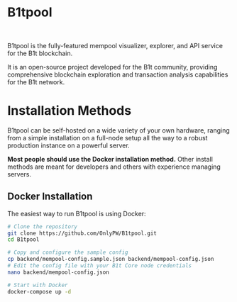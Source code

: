 # B1tpool

<br>

B1tpool is the fully-featured mempool visualizer, explorer, and API service for the B1t blockchain.

It is an open-source project developed for the B1t community, providing comprehensive blockchain exploration and transaction analysis capabilities for the B1t network.

# Installation Methods

B1tpool can be self-hosted on a wide variety of your own hardware, ranging from a simple installation on a full-node setup all the way to a robust production instance on a powerful server.

**Most people should use the Docker installation method.** Other install methods are meant for developers and others with experience managing servers.

## Docker Installation

The easiest way to run B1tpool is using Docker:

```bash
# Clone the repository
git clone https://github.com/OnlyPW/B1tpool.git
cd B1tpool

# Copy and configure the sample config
cp backend/mempool-config.sample.json backend/mempool-config.json
# Edit the config file with your B1t Core node credentials
nano backend/mempool-config.json

# Start with Docker
docker-compose up -d
```
